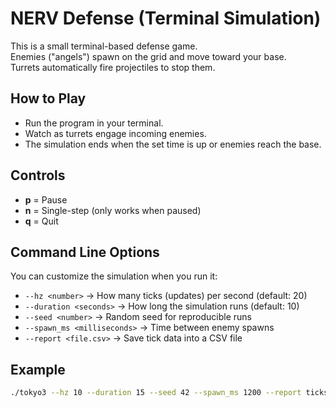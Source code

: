 # NERV Defense (Terminal Simulation)

This is a small terminal-based defense game.  
Enemies ("angels") spawn on the grid and move toward your base.  
Turrets automatically fire projectiles to stop them.  

## How to Play
- Run the program in your terminal.
- Watch as turrets engage incoming enemies.
- The simulation ends when the set time is up or enemies reach the base.

## Controls
- **p** = Pause  
- **n** = Single-step (only works when paused)  
- **q** = Quit  

## Command Line Options
You can customize the simulation when you run it:
- `--hz <number>` → How many ticks (updates) per second (default: 20)  
- `--duration <seconds>` → How long the simulation runs (default: 10)  
- `--seed <number>` → Random seed for reproducible runs  
- `--spawn_ms <milliseconds>` → Time between enemy spawns  
- `--report <file.csv>` → Save tick data into a CSV file  

## Example
```bash
./tokyo3 --hz 10 --duration 15 --seed 42 --spawn_ms 1200 --report ticks.csv
